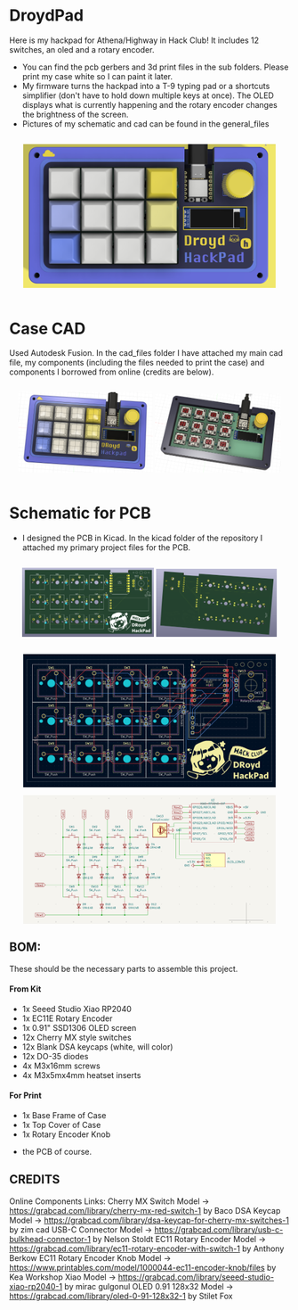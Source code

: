 # DroydPad
Here is my hackpad for Athena/Highway in Hack Club! It includes 12 switches, an oled and a rotary encoder.
- You can find the pcb gerbers and 3d print files in the sub folders. Please print my case white so I can paint it later.
- My firmware turns the hackpad into a T-9 typing pad or a shortcuts simplifier (don't have to hold down multiple keys at once). The OLED displays what is currently happening and the rotary encoder changes the brightness of the screen.
- Pictures of my schematic and cad can be found in the general_files
<p align="center">
  <img src="assets/final.png" alt="Preview" style="max-width: 90%; margin: 1em auto" />
</p>

# Case CAD
Used Autodesk Fusion. In the cad_files folder I have attached my main cad file, my components (including the files needed to print the case) and components I borrowed from online (credits are below).
<p align="center">
  <img src="assets/sketch.png" alt="Preview" style="max-width: 48%; margin: 1em auto;"/>
  <img src="assets/insidecad.png" alt="Preview" style="max-width: 45%; margin: 1em auto;"/>
</p>

# Schematic for PCB
- I designed the PCB in Kicad. In the kicad folder of the repository I attached my primary project files for the PCB.
<p align="center">
  <img src="assets/pcb3dfront.png" alt="Preview" style="max-width: 47%; margin: 1em auto;" />
  <img src="assets/pcb3dback.png" alt="Preview" style="max-width: 43%; margin: 1em auto;" />
</p>
<p align="center">
  <img src="assets/pcbwiring.png" alt="Preview" style="max-width: 90%; margin: 1em auto; display: block;" />
</p>
<p align="center">
  <img src="assets/schematic.png" alt="Preview" style="max-width: 90%; margin: 1em auto; display: block;" />
</p>

## BOM:
These should be the necessary parts to assemble this project.
#### From Kit
- 1x Seeed Studio Xiao RP2040
- 1x EC11E Rotary Encoder
- 1x 0.91" SSD1306 OLED screen
- 12x Cherry MX style switches
- 12x Blank DSA keycaps (white, will color)
- 12x DO-35 diodes
- 4x M3x16mm screws
- 4x M3x5mx4mm heatset inserts

#### For Print
- 1x Base Frame of Case
- 1x Top Cover of Case
- 1x Rotary Encoder Knob

+ the PCB of course.

## CREDITS
Online Components Links:
Cherry MX Switch Model -> https://grabcad.com/library/cherry-mx-red-switch-1 by Baco
DSA Keycap Model -> https://grabcad.com/library/dsa-keycap-for-cherry-mx-switches-1 by zim cad
USB-C Connector Model -> https://grabcad.com/library/usb-c-bulkhead-connector-1 by Nelson Stoldt
EC11 Rotary Encoder Model -> https://grabcad.com/library/ec11-rotary-encoder-with-switch-1 by Anthony Berkow
EC11 Rotary Encoder Knob Model -> https://www.printables.com/model/1000044-ec11-encoder-knob/files by Kea Workshop
Xiao Model -> https://grabcad.com/library/seeed-studio-xiao-rp2040-1 by mirac gulgonul
OLED 0.91 128x32 Model -> https://grabcad.com/library/oled-0-91-128x32-1 by Stilet Fox
